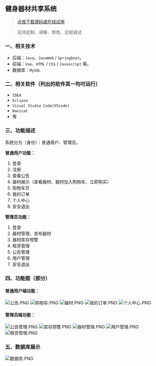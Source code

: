 ## 健身器材共享系统

> [点我下载源码或在线试用](https://www.notmaker.com/detail/97a3266e4a37482e870867d20ae4dcb6/ghbnew) 

> 支持定制、讲解、修改、远程调试

### 一、相关技术
- 后端：`Java`、`JavaWeb` / `Springboot`。
- 前端：`Vue`、`HTML` / `CSS` / `Javascript` 等。
- 数据库：`MySQL`

### 二、相关软件（列出的软件其一均可运行）
- `IDEA`
- `Eclipse`
- `Visual Studio Code(VScode)`
- `Navicat`
- 等

### 三、功能描述
系统分为（身份）：普通用户、管理员。

**普通用户功能：**
1. 登录
2. 注册
3. 查看公告
4. 器材展示（查看器材、器材加入购物车、立即购买）
5. 购物车页
6. 我的订单
7. 个人中心
8. 安全退出


**管理员功能：**
1. 登录
2. 器材管理、发布器材
3. 器材库存预警
4. 租赁管理
5. 公告管理
6. 用户管理
7. 安全退出

### 四、功能图（部分）

#### 普通用户端功能：

![公告.PNG](https://store.ptcc9.top/notmaker/user_upload/ae6ec43fc66749518e7171ae10209a44/2024-05-03%2013:55:23_%E5%85%AC%E5%91%8A.PNG)
![购物车.PNG](https://store.ptcc9.top/notmaker/user_upload/ae6ec43fc66749518e7171ae10209a44/2024-05-03%2013:55:29_%E8%B4%AD%E7%89%A9%E8%BD%A6.PNG)
![器材.PNG](https://store.ptcc9.top/notmaker/user_upload/ae6ec43fc66749518e7171ae10209a44/2024-05-03%2013:55:39_%E5%99%A8%E6%9D%90.PNG)
![我的订单.PNG](https://store.ptcc9.top/notmaker/user_upload/ae6ec43fc66749518e7171ae10209a44/2024-05-03%2013:55:43_%E6%88%91%E7%9A%84%E8%AE%A2%E5%8D%95.PNG)
![个人中心.PNG](https://store.ptcc9.top/notmaker/user_upload/ae6ec43fc66749518e7171ae10209a44/2024-05-03%2013:55:48_%E4%B8%AA%E4%BA%BA%E4%B8%AD%E5%BF%83.PNG)
#### 管理员端功能：

![公告管理.PNG](https://store.ptcc9.top/notmaker/user_upload/ae6ec43fc66749518e7171ae10209a44/2024-05-03%2013:55:57_%E5%85%AC%E5%91%8A%E7%AE%A1%E7%90%86.PNG)
![库存预警.PNG](https://store.ptcc9.top/notmaker/user_upload/ae6ec43fc66749518e7171ae10209a44/2024-05-03%2013:56:02_%E5%BA%93%E5%AD%98%E9%A2%84%E8%AD%A6.PNG)
![器材管理.PNG](https://store.ptcc9.top/notmaker/user_upload/ae6ec43fc66749518e7171ae10209a44/2024-05-03%2013:56:07_%E5%99%A8%E6%9D%90%E7%AE%A1%E7%90%86.PNG)
![用户管理.PNG](https://store.ptcc9.top/notmaker/user_upload/ae6ec43fc66749518e7171ae10209a44/2024-05-03%2013:56:13_%E7%94%A8%E6%88%B7%E7%AE%A1%E7%90%86.PNG)
![租赁管理.PNG](https://store.ptcc9.top/notmaker/user_upload/ae6ec43fc66749518e7171ae10209a44/2024-05-03%2013:56:17_%E7%A7%9F%E8%B5%81%E7%AE%A1%E7%90%86.PNG)
### 五、数据库展示
![数据库.PNG](https://store.ptcc9.top/notmaker/user_upload/ae6ec43fc66749518e7171ae10209a44/2024-05-03%2014:08:13_%E6%95%B0%E6%8D%AE%E5%BA%93.PNG)
